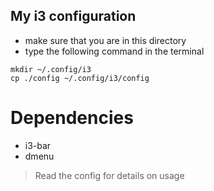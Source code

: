 My i3 configuration
-------------------

* make sure that you are in this directory
* type the following command in the terminal

```
mkdir ~/.config/i3
cp ./config ~/.config/i3/config
```

# Dependencies
* i3-bar
* dmenu

> Read the config for details on usage
